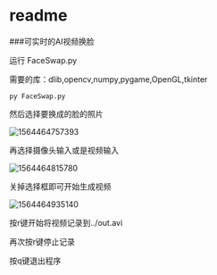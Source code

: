 # readme

###可实时的AI视频换脸

运行  FaceSwap.py

需要的库：dlib,opencv,numpy,pygame,OpenGL,tkinter

```shell
py FaceSwap.py
```

然后选择要换成的脸的照片

![1564464757393](https://github.com/gurry30/A-Simple-FaceSawp/tree/master/pic/1564464757393.png)

再选择摄像头输入或是视频输入

![1564464815780](https://github.com/gurry30/A-Simple-FaceSawp/tree/master/pic/1564464815780.png)

关掉选择框即可开始生成视频

![1564464935140](https://github.com/gurry30/A-Simple-FaceSawp/tree/master/pic/1564464935140.png)

按r键开始将视频记录到../out.avi

再次按r键停止记录

按q键退出程序

